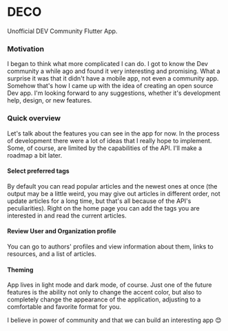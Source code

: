 # DECO

Unofficial DEV Community Flutter App.

### Motivation
I began to think what more complicated I can do. I got to know the Dev community a while ago and found it very interesting and promising. What a surprise it was that it didn't have a mobile app, not even a community app. Somehow that's how I came up with the idea of creating an open source Dev app. I'm looking forward to any suggestions, whether it's development help, design, or new features.

### Quick overview
Let's talk about the features you can see in the app for now. In the process of development there were a lot of ideas that I really hope to implement. Some, of course, are limited by the capabilities of the API.  I'll make a roadmap a bit later.

#### Select preferred tags
By default you can read popular articles and the newest ones at once (the output may be a little weird, you may give out articles in different order, not update articles for a long time, but that's all because of the API's peculiarities). Right on the home page you can add the tags you are interested in and read the current articles.

#### Review User and Organization profile
You can go to authors' profiles and view information about them, links to resources, and a list of articles.

#### Theming
App lives in light mode and dark mode, of course. Just one of the future features is the ability not only to change the accent color, but also to completely change the appearance of the application, adjusting to a comfortable and favorite format for you.

I believe in power of community and that we can build an interesting app 😊
